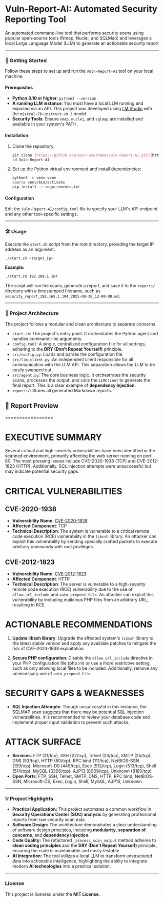 # Vuln-Report-AI: Automated Security Reporting Tool

An automated command-line tool that performs security scans using popular open-source tools (Nmap, Nuclei, and SQLMap) and leverages a local Large Language Model (LLM) to generate an actionable security report

***

### **🚀 Getting Started**

Follow these steps to set up and run the `Vuln-Report-AI` tool on your local machine.

#### **Prerequisites**

* **Python 3.10 or higher**: `python3 --version`
* **A running LLM instance**: You must have a local LLM running and exposed via an API. This project was developed using [LM Studio](https://lmstudio.ai/) with the `mistral-7b-instruct-v0.3` model.
* **Security Tools**: Ensure `nmap`, `nuclei`, and `sqlmap` are installed and available in your system's PATH.

#### **Installation**

1.  Clone the repository:
    ```bash
    git clone [https://github.com/your-username/Vuln-Report-AI.git](https://github.com/your-username/Vuln-Report-AI.git)
    cd Vuln-Report-AI
    ```

2.  Set up the Python virtual environment and install dependencies:
    ```bash
    python3 -m venv venv
    source venv/bin/activate
    pip install -r requirements.txt
    ```

#### **Configuration**

Edit the `Vuln-Report-AI/config.toml` file to specify your LLM's API endpoint and any other tool-specific settings.

***

### **🛠️ Usage**

Execute the `start.sh` script from the root directory, providing the target IP address as an argument.

```bash
./start.sh <target_ip>
````

**Example:**

```bash
./start.sh 192.168.1.104
```

The script will run the scans, generate a report, and save it to the `reports/` directory with a timestamped filename, such as `security_report_192.168.1.104_2025-08-30_12-00-00.md`.

-----

### **📂 Project Architecture**

The project follows a modular and clean architecture to separate concerns.

  * `start.sh`: The project's entry point. It orchestrates the Python agent and handles command-line arguments.
  * `config.toml`: A single, centralized configuration file for all settings, adhering to the **DRY (Don't Repeat Yourself)** principle.
  * `src/config.py`: Loads and parses the configuration file.
  * `src/llm_client.py`: An independent client responsible for all communication with the LLM API. This separation allows the LLM to be easily swapped out.
  * `src/agent.py`: The core business logic. It orchestrates the security scans, processes the output, and calls the `LLMClient` to generate the final report. This is a clear example of **dependency injection**.
  * `reports/`: Stores all generated Markdown reports.

## 📝 Report Preview

=================

# EXECUTIVE SUMMARY

Several critical and high-severity vulnerabilities have been identified in the scanned environment, primarily affecting the web server running on port 80. The most pressing issues include CVE-2020-1938 (TCP) and CVE-2012-1823 (HTTP). Additionally, SQL injection attempts were unsuccessful but may indicate potential security gaps.

# CRITICAL VULNERABILITIES

## CVE-2020-1938
- **Vulnerability Name**: [CVE-2020-1938](https://cve.mitre.org/cgi-bin/cvename.cgi?name=CVE-2020-1938)
- **Affected Component**: TCP
- **Technical Description**: The system is vulnerable to a critical remote code execution (RCE) vulnerability in the `libssh` library. An attacker can exploit this vulnerability by sending specially crafted packets to execute arbitrary commands with root privileges.

## CVE-2012-1823
- **Vulnerability Name**: [CVE-2012-1823](https://cve.mitre.org/cgi-bin/cvename.cgi?name=CVE-2012-1823)
- **Affected Component**: HTTP
- **Technical Description**: The server is vulnerable to a high-severity remote code execution (RCE) vulnerability due to the use of `allow_url_include` and `auto_prepend_file`. An attacker can exploit this vulnerability by including malicious PHP files from an arbitrary URL, resulting in RCE.

# ACTIONABLE RECOMMENDATIONS

1. **Update libssh library**: Upgrade the affected system's `libssh` library to the latest stable version and apply any available patches to mitigate the risk of CVE-2020-1938 exploitation.

2. **Secure PHP configuration**: Disable the `allow_url_include` directive in your PHP configuration file (php.ini) or use a more restrictive setting, such as only allowing local files to be included. Additionally, remove any unnecessary use of `auto_prepend_file`.

# SECURITY GAPS & WEAKNESSES

- **SQL Injection Attempts**: Though unsuccessful in this instance, the SQLMAP scan suggests that there may be potential SQL injection vulnerabilities. It is recommended to review your database code and implement proper input validation to prevent such attacks.

# ATTACK SURFACE

- **Services**: FTP (21/tcp), SSH (22/tcp), Telnet (23/tcp), SMTP (25/tcp), DNS (53/tcp), HTTP (80/tcp), RPC bind (111/tcp), NetBIOS-SSN (139/tcp), Microsoft-DS (445/tcp), Exec (512/tcp), Login (513/tcp), Shell (514/tcp), MySQL (3306/tcp), AJP13 (8009/tcp), Unknown (8180/tcp)
- **Open Ports**: FTP, SSH, Telnet, SMTP, DNS, HTTP, RPC bind, NetBIOS-SSN, Microsoft-DS, Exec, Login, Shell, MySQL, AJP13, Unknown


-----

### **💡 Project Highlights**

  * **Practical Application:** This project automates a common workflow in **Security Operations Center (SOC) analysis** by generating professional reports from raw security scan data.
  * **Software Design:** The architecture demonstrates a clear understanding of software design principles, including **modularity**, **separation of concerns**, and **dependency injection**.
  * **Code Quality:** The refactored `_process_scan_output` method adheres to **clean coding principles** and the **DRY (Don't Repeat Yourself)** principle, ensuring the code is maintainable and easily testable.
  * **AI Integration:** The tool utilizes a local LLM to transform unstructured data into actionable intelligence, highlighting the ability to integrate modern **AI technologies** into a practical solution.

-----

### **License**

This project is licensed under the **MIT License**.

